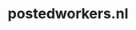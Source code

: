 ---
layout: post
title: "postedworkers.nl"
internal_url: "/dutchgov/postedworkers.nl.html"
subdomains_count: 18
all_subdomains_count: 24
urls_count: 14
ssl_rank: 0
http_rank: 65.285714285714
url_link: /data/postedworkers.nl/urls.txt
all_subdomains_link: /data/postedworkers.nl/all_subdomains.txt
subdomains_link: /data/postedworkers.nl/subdomains.txt
categories: dutchgov
---